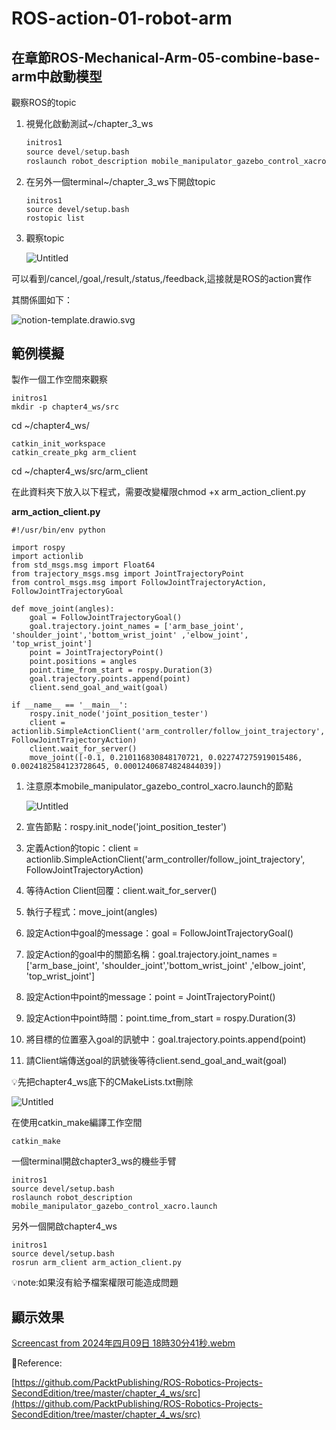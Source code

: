 # ROS-action-01-robot-arm

## 在章節ROS-Mechanical-Arm-05-combine-base-arm中啟動模型

觀察ROS的topic

1. 視覺化啟動測試~/chapter_3_ws
    
    ```python
    initros1
    source devel/setup.bash
    roslaunch robot_description mobile_manipulator_gazebo_control_xacro.launch
    ```
    
2. 在另外一個terminal~/chapter_3_ws下開啟topic
    
    ```tsx
    initros1
    source devel/setup.bash
    rostopic list
    ```
    
3. 觀察topic
    
    ![Untitled](ROS-action-01-robot-arm%20d011de546cf34117b896e469452331e4/Untitled.png)
    

可以看到/cancel,/goal,/result,/status,/feedback,這接就是ROS的action實作

其關係圖如下：

![notion-template.drawio.svg](ROS-action-01-robot-arm%20d011de546cf34117b896e469452331e4/notion-template.drawio.svg)

## 範例模擬

製作一個工作空間來觀察

```tsx
initros1
mkdir -p chapter4_ws/src
```

cd ~/chapter4_ws/

```tsx
catkin_init_workspace
catkin_create_pkg arm_client
```

cd ~/chapter4_ws/src/arm_client

在此資料夾下放入以下程式，需要改變權限chmod +x arm_action_client.py

**arm_action_client.py**

```tsx
#!/usr/bin/env python

import rospy
import actionlib
from std_msgs.msg import Float64
from trajectory_msgs.msg import JointTrajectoryPoint
from control_msgs.msg import FollowJointTrajectoryAction, FollowJointTrajectoryGoal

def move_joint(angles):
    goal = FollowJointTrajectoryGoal()
    goal.trajectory.joint_names = ['arm_base_joint', 'shoulder_joint','bottom_wrist_joint' ,'elbow_joint', 'top_wrist_joint']
    point = JointTrajectoryPoint()
    point.positions = angles
    point.time_from_start = rospy.Duration(3)
    goal.trajectory.points.append(point)
    client.send_goal_and_wait(goal)

if __name__ == '__main__':
    rospy.init_node('joint_position_tester')
    client = actionlib.SimpleActionClient('arm_controller/follow_joint_trajectory', FollowJointTrajectoryAction)
    client.wait_for_server()
    move_joint([-0.1, 0.210116830848170721, 0.022747275919015486, 0.0024182584123728645, 0.00012406874824844039])
```

1. 注意原本mobile_manipulator_gazebo_control_xacro.launch的節點
    
    ![Untitled](ROS-action-01-robot-arm%20d011de546cf34117b896e469452331e4/Untitled%201.png)
    
2. 宣告節點：rospy.init_node('joint_position_tester')
3. 定義Action的topic：client = actionlib.SimpleActionClient('arm_controller/follow_joint_trajectory', FollowJointTrajectoryAction)
4. 等待Action Client回覆：client.wait_for_server()
5. 執行子程式：move_joint(angles)
6. 設定Action中goal的message：goal = FollowJointTrajectoryGoal()
7. 設定Action的goal中的關節名稱：goal.trajectory.joint_names = ['arm_base_joint', 'shoulder_joint','bottom_wrist_joint' ,'elbow_joint', 'top_wrist_joint']
8. 設定Action中point的message：point = JointTrajectoryPoint()
9. 設定Action中point時間：point.time_from_start = rospy.Duration(3)
10. 將目標的位置塞入goal的訊號中：goal.trajectory.points.append(point)
11. 請Client端傳送goal的訊號後等待client.send_goal_and_wait(goal)

💡先把chapter4_ws底下的CMakeLists.txt刪除

![Untitled](ROS-action-01-robot-arm%20d011de546cf34117b896e469452331e4/Untitled%202.png)

在使用catkin_make編譯工作空間

```tsx
catkin_make
```

一個terminal開啟chapter3_ws的機些手臂

```tsx
initros1
source devel/setup.bash
roslaunch robot_description mobile_manipulator_gazebo_control_xacro.launch
```

另外一個開啟chapter4_ws

```tsx
initros1
source devel/setup.bash
rosrun arm_client arm_action_client.py
```

💡note:如果沒有給予檔案權限可能造成問題

## 顯示效果

[Screencast from 2024年四月09日 18時30分41秒.webm](ROS-action-01-robot-arm%20d011de546cf34117b896e469452331e4/Screencast_from_2024%25E5%25B9%25B4%25E5%259B%259B%25E6%259C%258809%25E6%2597%25A5_18%25E6%2599%258230%25E5%2588%258641%25E7%25A7%2592.webm)

📃Reference:

[https://github.com/PacktPublishing/ROS-Robotics-Projects-SecondEdition/tree/master/chapter_4_ws/src](https://github.com/PacktPublishing/ROS-Robotics-Projects-SecondEdition/tree/master/chapter_4_ws/src)
